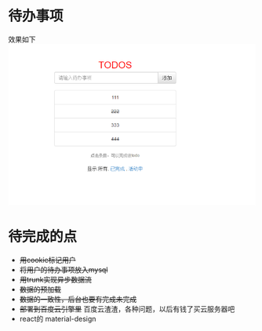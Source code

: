 # 待办事项
效果如下  
![效果](https://github.com/jeffreyhappy/homework-html/blob/master/todo/todo.png)  


# 待完成的点
* ~~用cookie标记用户~~   
* ~~将用户的待办事项放入mysql~~  
* ~~用trunk实现异步数据流~~
* ~~数据的预加载~~
* ~~数据的一致性，后台也要有完成未完成~~
* ~~部署到百度云引擎里~~ 百度云渣渣，各种问题，以后有钱了买云服务器吧
* react的 material-design

